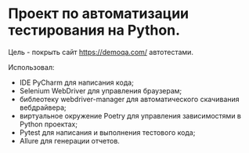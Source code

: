 # Проект по автоматизации тестирования на Python.

Цель - покрыть сайт https://demoqa.com/ автотестами.

Использовал:
- IDE PyCharm для написания кода;
- Selenium WebDriver для управления браузерам;
- библеотеку webdriver-manager для автоматического скачивания вебдрайвера;
- виртуальное окружение Poetry для управления зависимостями в Python проектах;
- Pytest для написания и выполнения тестового кода;
- Allure для генерации отчетов.
